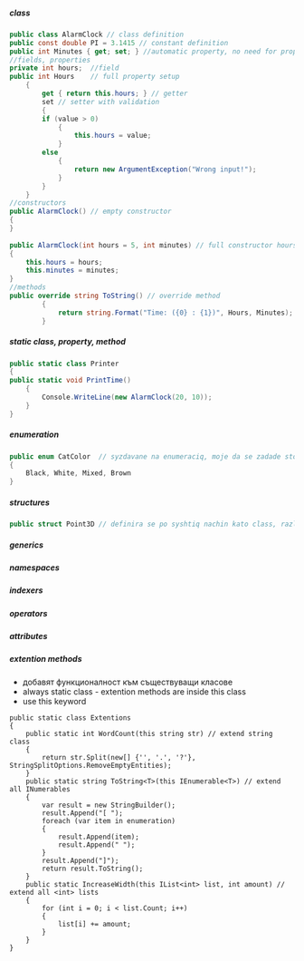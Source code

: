 ##### class
```C# 
public class AlarmClock // class definition
public const double PI = 3.1415 // constant definition
public int Minutes { get; set; } //automatic property, no need for property setup
//fields, properties
private int hours;  //field
public int Hours    // full property setup
	{
		get { return this.hours; } // getter
		set // setter with validation
		{ 
		if (value > 0)
			{
				this.hours = value;
			}
		else 
			{
				return new ArgumentException("Wrong input!");
			}
		} 
	}
//constructors
public AlarmClock() // empty constructor
{ 
}
        
public AlarmClock(int hours = 5, int minutes) // full constructor hours is optional field
{
	this.hours = hours;
	this.minutes = minutes;
}
//methods
public override string ToString() // override method
        {
            return string.Format("Time: ({0} : {1})", Hours, Minutes);
        }
```
##### static class, property, method
```C#
public static class Printer
{
public static void PrintTime()
	{
		Console.WriteLine(new AlarmClock(20, 10));
	}
}
```
##### enumeration
```C#
public enum CatColor  // syzdavane na enumeraciq, moje da se zadade stoinost, ako ne iskame defaultnata (0, 1, 2..)
{
	Black, White, Mixed, Brown
}
```
##### structures
```C#
public struct Point3D // definira se po syshtiq nachin kato class, razlikata e che e value type promenliva
```
##### generics
##### namespaces
##### indexers
##### operators
##### attributes
##### extention methods
- добавят функционалност към съществуващи класове
- always static class - extention methods are inside this class
- use this keyword  

```
public static class Extentions
{ 
	public static int WordCount(this string str) // extend string class
	{
		return str.Split(new[] {'', '.', '?'}, StringSplitOptions.RemoveEmptyEntities);
	}
	public static string ToString<T>(this IEnumerable<T>) // extend all INumerables
	{
		var result = new StringBuilder();
		result.Append("[ ");
		foreach (var item in enumeration)
		{
			result.Append(item);
			result.Append(" ");
		}
		result.Append("]");
		return result.ToString();
	}
	public static IncreaseWidth(this IList<int> list, int amount) // extend all <int> lists
	{
		for (int i = 0; i < list.Count; i++)
		{
			list[i] += amount;
		}
	}
}
```
